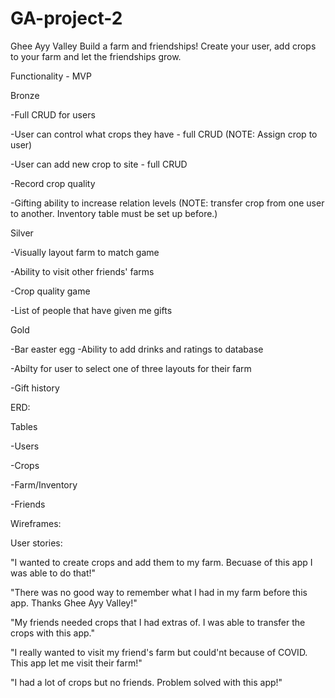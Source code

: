# GA-project-2
Ghee Ayy Valley
Build a farm and friendships! Create your user, add crops to your farm and let the friendships grow.
	
Functionality - MVP

Bronze

-Full CRUD for users
	
-User can control what crops they have - full CRUD (NOTE: Assign crop to user)

-User can add new crop to site - full CRUD

-Record crop quality

-Gifting ability to increase relation levels (NOTE: transfer crop from one user to another. Inventory table must be set up before.)

Silver

-Visually layout farm to match game 

-Ability to visit other friends' farms

-Crop quality game

-List of people that have given me gifts

Gold

-Bar easter egg  -Ability to add drinks and ratings to database

-Abilty for user to select one of three layouts for their farm  

-Gift history


ERD:

Tables 
	
-Users
	
-Crops

-Farm/Inventory

-Friends


Wireframes:

User stories:

"I wanted to create crops and add them to my farm. Becuase of this app I was able to do that!"

"There was no good way to remember what I had in my farm before this app. Thanks Ghee Ayy Valley!"

"My friends needed crops that I had extras of. I was able to transfer the crops with this app."

"I really wanted to visit my friend's farm but could'nt because of COVID. This app let me visit their farm!"

"I had a lot of crops but no friends. Problem solved with this app!"

